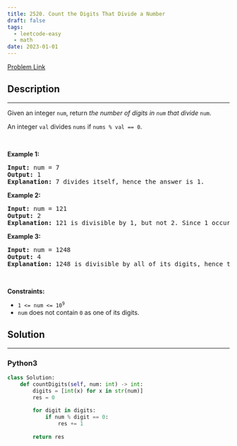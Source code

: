 ```yaml
---
title: 2520. Count the Digits That Divide a Number
draft: false
tags: 
  - leetcode-easy
  - math
date: 2023-01-01
---
```


[Problem Link](https://leetcode.com/problems/count-the-digits-that-divide-a-number/)

## Description

---
<p>Given an integer <code>num</code>, return <em>the number of digits in <code>num</code> that divide </em><code>num</code>.</p>

<p>An integer <code>val</code> divides <code>nums</code> if <code>nums % val == 0</code>.</p>

<p>&nbsp;</p>
<p><strong>Example 1:</strong></p>

<pre>
<strong>Input:</strong> num = 7
<strong>Output:</strong> 1
<strong>Explanation:</strong> 7 divides itself, hence the answer is 1.
</pre>

<p><strong>Example 2:</strong></p>

<pre>
<strong>Input:</strong> num = 121
<strong>Output:</strong> 2
<strong>Explanation:</strong> 121 is divisible by 1, but not 2. Since 1 occurs twice as a digit, we return 2.
</pre>

<p><strong>Example 3:</strong></p>

<pre>
<strong>Input:</strong> num = 1248
<strong>Output:</strong> 4
<strong>Explanation:</strong> 1248 is divisible by all of its digits, hence the answer is 4.
</pre>

<p>&nbsp;</p>
<p><strong>Constraints:</strong></p>

<ul>
	<li><code>1 &lt;= num &lt;= 10<sup>9</sup></code></li>
	<li><code>num</code> does not contain <code>0</code> as one of its digits.</li>
</ul>


## Solution

---
### Python3
``` py title='count-the-digits-that-divide-a-number'
class Solution:
    def countDigits(self, num: int) -> int:
        digits = [int(x) for x in str(num)]
        res = 0
        
        for digit in digits:
            if num % digit == 0:
                res += 1
        
        return res
```

